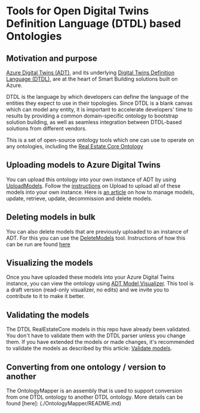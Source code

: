 # Tools for Open Digital Twins Definition Language (DTDL) based Ontologies

## Motivation and purpose

[Azure Digital Twins (ADT)](https://azure.microsoft.com/en-us/services/digital-twins/), and its underlying [Digital Twins Definition Language (DTDL)](https://github.com/Azure/opendigitaltwins-dtdl), are at the heart of Smart Building solutions built on Azure.

DTDL is the language by which developers can define the language of the entities they expect to use in their topologies. Since DTDL is a blank canvas which can model any entity, it is important to accelerate developers' time to results by providing a common domain-specific ontology to bootstrap solution building, as well as seamless integration between DTDL-based solutions from different vendors.

This is a set of open-source ontology tools which one can use to operate on any ontologies, including the [Real Estate Core Ontology](https://github.com/Azure/opendigitaltwins-building)

## Uploading models to Azure Digital Twins
You can upload this ontology into your own instance of ADT by using [UploadModels](https://github.com/Azure/opendigitaltwins-tools/tree/master/ADTTools/UploadModels). Follow the [instructions](https://github.com/Azure/opendigitaltwins-tools/tree/master/ADTTools#azure-digital-twins-tools) on Upload to upload all of these models into your own instance. Here is [an article](https://docs.microsoft.com/en-us/azure/digital-twins/how-to-manage-model) on how to manage models, update, retrieve, update, decommission and delete models.

## Deleting models in bulk
You can also delete models that are previously uploaded to an instance of ADT. For this you can use the [DeleteModels](https://github.com/Azure/opendigitaltwins-tools/tree/master/ADTTools/DeleteModels) tool. Instructions of how this can be run are found [here](https://github.com/Azure/opendigitaltwins-tools/tree/master/ADTTools#deletemodels)

## Visualizing the models
Once you have uploaded these models into your Azure Digital Twins instance, you can view the ontology using [ADT Model Visualizer](AdtModelVisualizer). This tool is a draft version (read-only visualizer, no edits) and we invite you to contribute to it to make it better.

## Validating the models
The DTDL RealEstateCore models in this repo have already been validated. You don't have to validate them with the DTDL parser unless you change them. If you have extended the models or made changes, it's recommended to validate the models as described by this article: [Validate models](https://docs.microsoft.com/en-us/azure/digital-twins/concepts-convert-models#validate-and-upload-dtdl-models).

## Converting from one ontology / version to another
The OntologyMapper is an assembly that is used to support conversion from one DTDL ontology to another DTDL ontology. More details can be found [here]: (./OntologyMapper/README.md) 